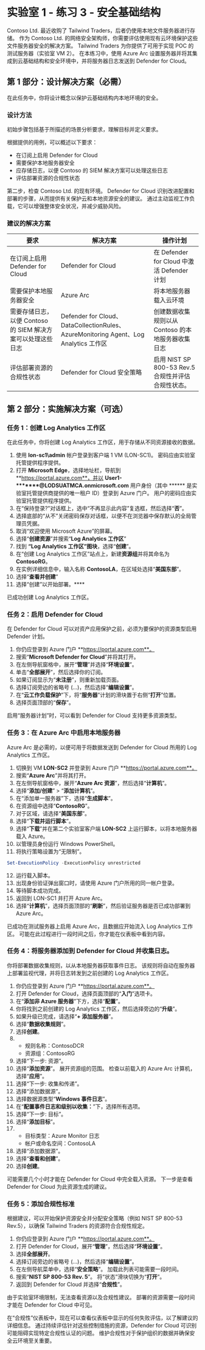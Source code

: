 # 实验室 1 - 练习 3 - 安全基础结构

Contoso Ltd. 最近收购了 Tailwind Traders，后者仍使用本地文件服务器进行存储。 作为 Contoso Ltd. 的网络安全架构师，你需要评估使用现有云环境保护这些文件服务器安全的解决方案。 Tailwind Traders 为你提供了可用于实现 POC 的测试服务器（实验室 VM 2）。 在本练习中，使用 Azure Arc 设置服务器并将其集成到云基础结构和安全环境中，并将服务器日志发送到 Defender for Cloud。

## 第 1 部分：设计解决方案（必需）

在此任务中，你将设计概念以保护云基础结构内本地环境的安全。

### 设计方法

初始步骤包括基于所描述的场景分析要求，理解目标并定义要求。

根据提供的用例，可以概述以下要求：

- 在订阅上启用 Defender for Cloud
- 需要保护本地服务器安全
- 应存储日志，以便 Contoso 的 SIEM 解决方案可以处理这些日志
- 评估部署资源的合规性状态

第二步，检查 Contoso Ltd. 的现有环境。 Defender for Cloud 识别改进配置和部署的步骤，从而提供有关保护云和本地资源安全的建议。 通过主动监视工作负载，它可以增强整体安全状况，并减少威胁风险。

### 建议的解决方案

|要求|解决方案|操作计划|
|----|----|----|
|在订阅上启用 Defender for Cloud| Defender for Cloud | 在 Defender for Cloud 中激活 Defender 计划 |
|需要保护本地服务器安全 | Azure Arc | 将本地服务器载入云环境 |
|需要存储日志，以便 Contoso 的 SIEM 解决方案可以处理这些日志 |Defender for Cloud、DataCollectionRules、AzureMonitoring Agent、Log Analytics 工作区 | 创建数据收集规则以从 Contoso 的本地服务器收集日志 |
|评估部署资源的合规性状态 | Defender for Cloud 安全策略| 启用 NIST SP 800-53 Rev.5 合规性并评估合规性状态。|

## 第 2 部分：实施解决方案（可选）

### 任务 1：创建 Log Analytics 工作区

在此任务中，你将创建 Log Analytics 工作区，用于存储从不同资源接收的数据。

1. 使用 **lon-sc1\admin** 帐户登录到客户端 1 VM (LON-SC1)。 密码应由实验室托管提供程序提供。
2. 打开 **Microsoft Edge**，选择地址栏，导航到 **https://portal.azure.com**，并以 **User1-*******@LODSUATMCA.onmicrosoft.com** 用户身份（其中 ****** 是实验室托管提供商提供的唯一租户 ID）登录到 Azure 门户。 用户的密码应由实验室托管提供程序提供。
3. 在“保持登录?”对话框上，选中“不再显示此内容”复选框，然后选择“**否**”。
4. 选择底部的“从不”关闭密码保存对话框，以便不在浏览器中保存默认的全局管理员凭据。
5. 取消“欢迎使用 Microsoft Azure”的屏幕。
6. 选择“**创建资源**”并搜索“**Log Analytics 工作区**”
7. 找到 **“Log Analytics 工作区”图块**，选择“**创建**”。
8. 在“创建 Log Analytics 工作区”站点上，新建**资源组**并将其命名为 **ContosoRG**。
9. 在实例详细信息中，输入名称 **ContosoLA**，在区域处选择“**美国东部**”。
10. 选择“**查看并创建**”
11. 选择“创建”以开始部署。****

已成功创建 Log Analytics 工作区。

### 任务 2：启用 Defender for Cloud

在 Defender for Cloud 可以对资产应用保护之前，必须为要保护的资源类型启用 Defender 计划。

1. 你仍应登录到 Azure 门户 **https://portal.azure.com**。
2. 搜索“**Microsoft Defender for Cloud**”并将其打开。
3. 在左侧导航窗格中，展开“**管理**”并选择“**环境设置**”。
4. 单击“**全部展开**”，然后选择你的订阅。
5. 如果订阅显示为“**未注册**”，则重新加载页面。
6. 选择订阅旁边的省略号 (...)，然后选择“**编辑设置**”。
7. 在“**云工作负载保护**”下，将“**服务器**”计划的滑块置于右侧“**打开**”位置。
8. 选择页面顶部的“**保存**”。
   
启用“服务器计划”时，可以看到 Defender for Cloud 支持更多资源类型。

### 任务 3：在 Azure Arc 中启用本地服务器

Azure Arc 是必需的，以便可用于将数据发送到 Defender for Cloud 所用的 Log Analytics 工作区。

1. 切换到 VM **LON-SC2** 并登录到 Azure 门户 **https://portal.azure.com**。
2. 搜索“**Azure Arc**”并将其打开。
3. 在左侧导航窗格中，展开“**Azure Arc 资源**”，然后选择“**计算机**”。
4. 选择“**添加/创建**” > “**添加计算机**”。
5. 在“添加单一服务器”下，选择“**生成脚本**”。
6. 在资源组中选择“**ContosoRG**”。
7. 对于区域，请选择“**美国东部**”。
8. 选择“**下载并运行脚本**”。
9. 选择“**下载**”并在第二个实验室客户端 **LON-SC2** 上运行脚本，以将本地服务器载入 Azure。
10. 以管理员身份运行 Windows PowerShell。
11. 将执行策略设置为“无限制”。
```Powershell
Set-ExecutionPolicy -ExecutionPolicy unrestricted
```
12. 运行载入脚本。
13. 出现身份验证弹出窗口时，请使用 Azure 门户所用的同一帐户登录。
14. 等待脚本成功完成。
15. 返回到 LON-SC1 并打开 Azure Arc。
16. 选择“**计算机**”，选择页面顶部的“**刷新**”，然后验证服务器是否已成功部署到 Azure Arc。

已成功在测试服务器上启用 Azure Arc，且数据应开始流入 Log Analytics 工作区。 可能在此过程进行一段时间之后，你才能在仪表板中看到内容。

### 任务 4：将服务器添加到 Defender for Cloud 并收集日志。

你将部署数据收集规则，以从本地服务器获取事件日志。 该规则将自动在服务器上部署监视代理，并将日志转发到之前创建的 Log Analytics 工作区。

1. 你仍应登录到 Azure 门户 **https://portal.azure.com**。
2. 打开 Defender for Cloud，选择页面顶部的“**入门**”选项卡。
3. 在“**添加非 Azure 服务器**”下方，选择“**配置**”。
4. 你将找到之前创建的 Log Analytics 工作区，然后选择旁边的“**升级**”。
5. 如果升级已完成，请选择“**+ 添加服务器**”。
6. 选择“**数据收集规则**”。
7. 选择**创建**。
8. - 规则名称：ContosoDCR
   - 资源组：ContosoRG
9. 选择“下一步: 资源”。
10. 选择“**添加资源**”。 展开资源组的范围。 检查以前载入的 Azure Arc 计算机，选择“**应用**”。
11. 选择“下一步: 收集和传递”。
12. 选择“添加数据源”。
13. 选择数据源类型“**Windows 事件日志**”。
14. 在“**配置事件日志和级别以收集：**”下，选择所有选项。
15. 选择“下一步: 目标”。
16. 选择“**添加目标**”。
17.  - 目标类型：Azure Monitor 日志
     - 帐户或命名空间：ContosoLA
18. 选择“添加数据源”。
19. 选择“**查看和创建**”。
20. 选择**创建**。

可能需要几个小时才能在 Defender for Cloud 中完全载入资源。 下一步是查看 Defender for Cloud 为此资源生成的建议。

### 任务 5：添加合规性标准

根据建议，可以开始保护资源安全并分配安全策略（例如 NIST SP 800-53 Rev.5），以确保 Tailwind Traders 的资源符合合规性规定。

1. 你仍应登录到 Azure 门户 **https://portal.azure.com**。
2. 打开 Defender for Cloud，展开“**管理**”，然后选择“**环境设置**”。
3. 选择**全部展开**。
4. 选择订阅旁边的省略号 (...)，然后选择“**编辑设置**”。
5. 在左侧导航菜单中，选择“**安全策略**”。 加载此列表可能需要一段时间。
6. 搜索“**NIST SP 800-53 Rev. 5**”。 将“状态”滑块切换为“**打开**”。 
7. 返回到 Defender for Cloud 并选择“**合规性**”。

由于实验室环境限制，无法查看资源以及合规性建议。 部署的资源需要一段时间才能在 Defender for Cloud 中可见。

在“合规性”仪表板中，现在可以查看仪表板中显示的任何失败评估，以了解建议的详细信息。
通过持续评估针对这些控制措施的资源，Defender for Cloud 可识别可能阻碍实现特定合规性认证的问题。 维护合规性对于保护组织的数据并确保安全云环境至关重要。
